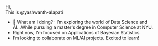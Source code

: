 Hi,<br> This is @yashwanth-alapati
- 👀 What am I doing?- I’m exploring the world of Data Science and AI...While pursuing a master's degree in Computer Science at NYU.
- Right now, I'm focused on Applications of Bayesian Statistics
- I’m looking to collaborate on ML/AI projects. Excited to learn!

